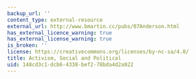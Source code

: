 ```yaml
---
backup_url: ''
content_type: external-resource
external_url: http://www.bmartin.cc/pubs/07Anderson.html
has_external_licence_warning: true
has_external_license_warning: true
is_broken: ''
license: https://creativecommons.org/licenses/by-nc-sa/4.0/
title: Activism, Social and Political
uid: 148cd3c1-dcb6-4338-bef2-78bda4d2a922
---
```

